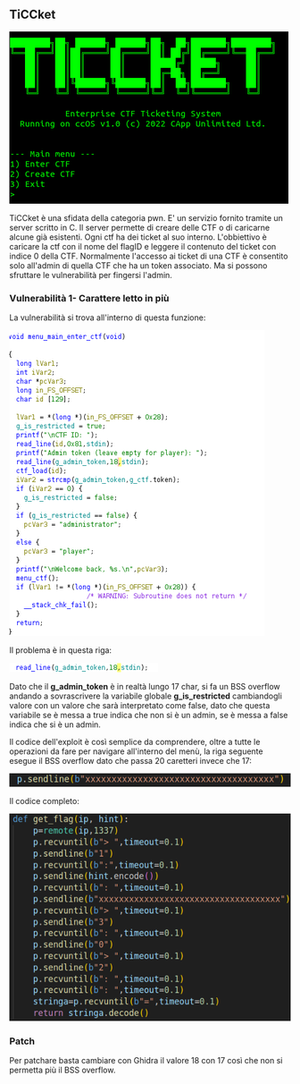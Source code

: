 ## TiCCket 

![Gatto carino](img/primo.png)

TiCCket è una sfidata della categoria pwn. E' un servizio
fornito tramite un server scritto in C. Il server permette di creare delle CTF o di caricarne alcune già esistenti. Ogni ctf ha dei ticket al suo interno. L'obbiettivo è caricare la ctf con il nome del flagID e leggere il contenuto del ticket con indice 0 della CTF. Normalmente l'accesso ai ticket di una CTF è consentito solo all'admin di quella CTF che ha un token associato.
Ma si possono sfruttare le vulnerabilità per fingersi l'admin.



### Vulnerabilità 1- Carattere letto in più 
La vulnerabilità si trova all'interno di questa funzione: 

![Gatto carino](img/vuln.png)

Il problema è in questa riga:

![Gatto carino](img/riga.png)

Dato che il **g_admin_token** è in realtà lungo 17 char, si fa un BSS overflow andando a sovrascrivere la variabile globale **g_is_restricted** cambiandogli valore con un valore che sarà interpretato come false, dato che questa variabile se è messa a true indica che non si è un admin, se è messa a false indica che si è un admin.

Il codice dell'exploit è così semplice da comprendere, oltre a tutte le operazioni da fare per navigare all'interno del menù, la riga seguente esegue il BSS overflow dato che passa 20 caretteri invece che 17:

![Gatto carino](img/BSS.png)

Il codice completo:

![Gatto carino](img/e.png)





### Patch

Per patchare basta cambiare con Ghidra il valore 18 con 17 così che non si permetta più il BSS overflow.







